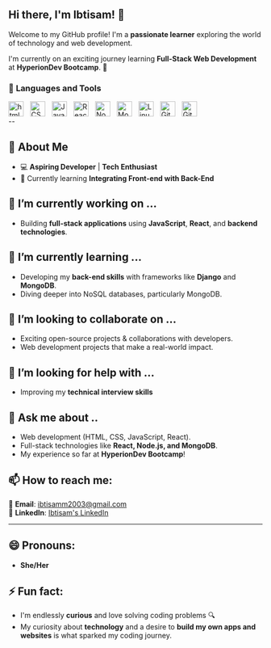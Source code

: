 ## **Hi there, I'm Ibtisam!** 👋

Welcome to my GitHub profile! I'm a **passionate learner** exploring the world of technology and web development.   

 I'm currently on an exciting journey learning **Full-Stack Web Development** at **HyperionDev Bootcamp**. 🚀

### 🧰 **Languages and Tools**
<img align="left" alt="html" width="30px" style="padding-right:10px;" src="https://cdn.jsdelivr.net/gh/devicons/devicon@latest/icons/html5/html5-original.svg" />
<img align="left" alt="CSS" width="30px" style="padding-right:10px;" src="https://cdn.jsdelivr.net/gh/devicons/devicon@latest/icons/css3/css3-original.svg" />
<img align="left" alt="JavaScript" width="30px" style="padding-right:10px;" src="https://cdn.jsdelivr.net/gh/devicons/devicon@latest/icons/javascript/javascript-original.svg" />
<img align="left" alt="React" width="30px" style="padding-right:10px;" src="https://cdn.jsdelivr.net/gh/devicons/devicon@latest/icons/react/react-original.svg" />
<img align="left" alt="Node.js" width="30px" style="padding-right:10px;" src="https://cdn.jsdelivr.net/gh/devicons/devicon@latest/icons/nodejs/nodejs-original.svg" />
<img align="left" alt="MongoDB" width="30px" style="padding-right:10px;" src="https://cdn.jsdelivr.net/gh/devicons/devicon@latest/icons/mongodb/mongodb-original.svg" />
<img align="left" alt="Linux" width="30px" style="padding-right:10px;" src="https://cdn.jsdelivr.net/gh/devicons/devicon@latest/icons/linux/linux-original.svg" />
<img align="left" alt="Git" width="30px" style="padding-right:10px;" src="https://cdn.jsdelivr.net/gh/devicons/devicon@latest/icons/git/git-original.svg" />
<img align="left" alt="GitHub" width="30px" style="padding-right:10px;" src="https://cdn.jsdelivr.net/gh/devicons/devicon@latest/icons/github/github-original-wordmark.svg" />
           
                              

<br>

--

## 🌟 **About Me**  
- 💻 **Aspiring Developer** | **Tech Enthusiast**  
- 🌱 Currently learning **Integrating Front-end with Back-End**

## 🔭 I’m currently working on ...  
- Building **full-stack applications** using **JavaScript**, **React**, and **backend technologies**.

## 🌱 I’m currently learning ... 
- Developing my **back-end skills** with frameworks like **Django** and **MongoDB**.
- Diving deeper into NoSQL databases, particularly MongoDB.

## 👯 I’m looking to collaborate on ... 
- Exciting open-source projects & collaborations with developers.
- Web development projects that make a real-world impact.

## 🤔 I’m looking for help with ... 
- Improving my **technical interview skills**
 
## 💬 Ask me about ..
- Web development (HTML, CSS, JavaScript, React).  
- Full-stack technologies like **React, Node.js, and MongoDB**.  
- My experience so far at **HyperionDev Bootcamp**!

## 📫 How to reach me:  
📧 **Email**: [ibtisamm2003@gmail.com](mailto:ibtisamm2003@gmail.com)  
💼 **LinkedIn**: [Ibtisam's LinkedIn](https://www.linkedin.com/in/ibtisam-s-039921313/)  

---

## 😄 Pronouns:  
- **She/Her**

## ⚡ Fun fact:  
- I'm endlessly **curious** and love solving coding problems 🔍
- My curiosity about **technology** and a desire to  **build my own apps and websites** is what sparked my coding journey.  

